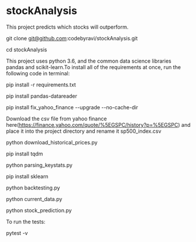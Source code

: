 # stockAnalysis

This project predicts which stocks will outperform.

git clone git@github.com:codebyravi/stockAnalysis.git

cd stockAnalysis

This project uses python 3.6, and the common data science libraries pandas and scikit-learn.To install all of the requirements at once, run the following code in terminal:

pip install -r requirements.txt

pip install pandas-datareader

pip install fix_yahoo_finance --upgrade --no-cache-dir

Download the csv file from yahoo finance here(https://finance.yahoo.com/quote/%5EGSPC/history?p=%5EGSPC) and place it into the project directory and rename it sp500_index.csv

python download_historical_prices.py

pip install tqdm

python parsing_keystats.py

pip install sklearn

python backtesting.py

python current_data.py

python stock_prediction.py

To run the tests:

pytest -v

